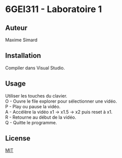 # 6GEI311 - Laboratoire 1
## Auteur
Maxime Simard

## Installation

Compiler dans Visual Studio.

## Usage

Utiliser les touches du clavier.\
O - Ouvre le file explorer pour sélectionner une vidéo.\
P - Play ou pause la vidéo.\
A - Accélère la vidéo x1 -> x1.5 -> x2 puis reset à x1.\
R - Retourne au début de la vidéo.\
Q - Quitte le programme.

## License
[MIT](https://choosealicense.com/licenses/mit/)